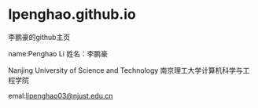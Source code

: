 # lpenghao.github.io
李鹏豪的github主页

name:Penghao Li
姓名：李鹏豪

Nanjing University of Science and Technology
南京理工大学计算机科学与工程学院

emal:lipenghao03@njust.edu.cn
